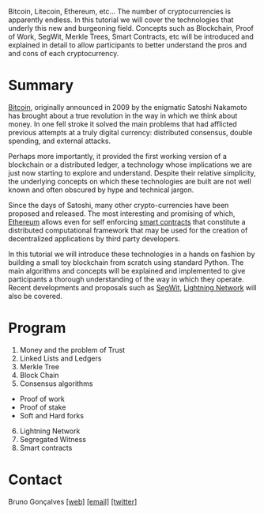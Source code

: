 Bitcoin, Litecoin, Ethereum, etc... The number of cryptocurrencies is apparently endless. In this tutorial we will cover the technologies that underly this new and burgeoning field. Concepts such as Blockchain, Proof of Work, SegWit, Merkle Trees, Smart Contracts, etc will be introduced and explained in detail to allow participants to better understand the pros and and cons of each cryptocurrency.

# Summary

[Bitcoin](https://bitcoin.org/bitcoin.pdf), originally announced in 2009 by the enigmatic Satoshi Nakamoto has brought about a true revolution in the way in which we think about money. In one fell stroke it solved the main problems that had afflicted previous attempts at a truly digital currency: distributed consensus, double spending, and external attacks. 

Perhaps more importantly, it provided the first working version of a blockchain or a distributed ledger, a technology whose implications we are just now starting to explore and understand. Despite their relative simplicity, the underlying concepts on which these technologies are built are not well known and often obscured by hype and technical jargon. 

Since the days of Satoshi, many other crypto-currencies have been proposed and released. The most interesting and promising of which, [Ethereum](http://blockchainlab.com/pdf/Ethereum_white_paper-a_next_generation_smart_contract_and_decentralized_application_platform-vitalik-buterin.pdf) allows even for self enforcing [smart contracts](https://en.wikipedia.org/wiki/Smart_contract) that constitute a distributed computational framework that may be used for the creation of decentralized applications by third party developers. 

In this tutorial we will introduce these technologies in a hands on fashion by building a small toy blockchain from scratch using standard Python. The main algorithms and concepts will be explained and implemented to give participants a thorough understanding of the way in which they operate. Recent developments and proposals such as [SegWit](https://en.wikipedia.org/wiki/SegWit), [Lightning Network](https://en.wikipedia.org/wiki/Lightning_Network) will also be covered.

# Program

1. Money and the problem of Trust
2. Linked Lists and Ledgers
3. Merkle Tree
4. Block Chain
5. Consensus algorithms
* Proof of work
* Proof of stake
* Soft and Hard forks
6. Lightning Network
7. Segregated Witness
8. Smart contracts

# Contact

Bruno Gonçalves [[web]](http://www.bgoncalves.com) [[email]](mailto:bgoncalves@gmail.com) [[twitter]](https://twitter.com/bgoncalves)
